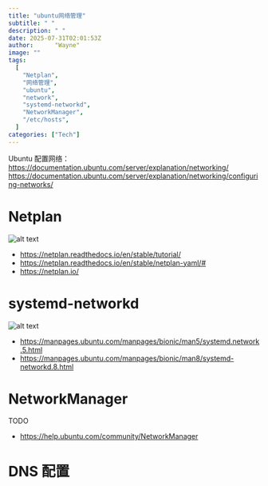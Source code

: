 ```yaml
---
title: "ubuntu网络管理"
subtitle: " "
description: " "
date: 2025-07-31T02:01:53Z
author:      "Wayne"
image: ""
tags:
  [
    "Netplan",
    "网络管理",
    "ubuntu",
    "network",
    "systemd-networkd",
    "NetworkManager",
    "/etc/hosts",
  ]
categories: ["Tech"]
---
```


Ubuntu 配置网络：
https://documentation.ubuntu.com/server/explanation/networking/
https://documentation.ubuntu.com/server/explanation/networking/configuring-networks/

# Netplan

![alt text](/img/image-36.png)

- https://netplan.readthedocs.io/en/stable/tutorial/
- https://netplan.readthedocs.io/en/stable/netplan-yaml/#
- https://netplan.io/

# systemd-networkd

![alt text](/img/image-37.png)

- https://manpages.ubuntu.com/manpages/bionic/man5/systemd.network.5.html
- https://manpages.ubuntu.com/manpages/bionic/man8/systemd-networkd.8.html

# NetworkManager

TODO

- https://help.ubuntu.com/community/NetworkManager

# DNS 配置
